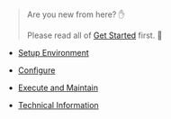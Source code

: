 > Are you new from here? ✋ 
>
> Please read all of [Get Started](https://github.com/star-inc/star_yuuki_bot/wiki/Get-Started) first. 🙏 

+ [Setup Environment](https://github.com/star-inc/star_yuuki_bot/wiki/Setup-Environment)

+ [Configure](https://github.com/star-inc/star_yuuki_bot/wiki/Configure)

+ [Execute and Maintain](https://github.com/star-inc/star_yuuki_bot/wiki/Execute-and-Maintain)

+ [Technical Information](https://github.com/star-inc/star_yuuki_bot/wiki/Technical-Information)
